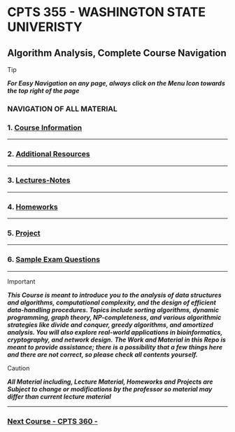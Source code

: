 # CPTS 355 - WASHINGTON STATE UNIVERISTY
## Algorithm Analysis, Complete Course Navigation

> [!TIP]
> ***For Easy Navigation on any page, always click on the Menu Icon towards the top right of the page***

### NAVIGATION OF ALL MATERIAL 

### 1. [Course Information]()
---
### 2. [Additional Resources]()

---
### 3. [Lectures-Notes]()

--- 
### 4. [Homeworks]()



---
### 5. [Project]()

---
### 6. [Sample Exam Questions]()

--- 

> [!IMPORTANT]
> ***This Course is meant to introduce you to the analysis of data structures and algorithms, computational complexity, and the design of efficient data-handling procedures. Topics include sorting algorithms, dynamic programming, graph theory, NP-completeness, and various algorithmic strategies like divide and conquer, greedy algorithms, and amortized analysis. You will also explore real-world applications in bioinformatics, cryptography, and network design.***
> ***The Work and Material in this Repo is meant to provide assistance; there is a possibility that a few things here and there are not correct, so please check all contents yourself.***



> [!CAUTION]
> ***All Material including, Lecture Material, Homeworks and Projects are Subject to change or modifications by the professor so material may differ than current lecture material***

---

### [Next Course - CPTS 360 -  ]()
